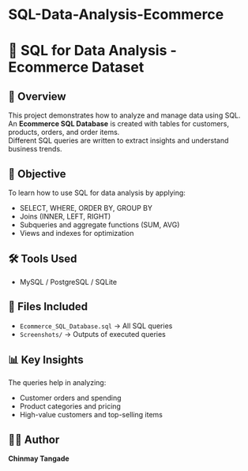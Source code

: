 # SQL-Data-Analysis-Ecommerce
# 🧠 SQL for Data Analysis - Ecommerce Dataset

## 📌 Overview
This project demonstrates how to analyze and manage data using SQL.  
An **Ecommerce SQL Database** is created with tables for customers, products, orders, and order items.  
Different SQL queries are written to extract insights and understand business trends.

## 🎯 Objective
To learn how to use SQL for data analysis by applying:
- SELECT, WHERE, ORDER BY, GROUP BY  
- Joins (INNER, LEFT, RIGHT)  
- Subqueries and aggregate functions (SUM, AVG)  
- Views and indexes for optimization  

## 🛠️ Tools Used
- MySQL / PostgreSQL / SQLite

## 📂 Files Included
- `Ecommerce_SQL_Database.sql` → All SQL queries  
- `Screenshots/` → Outputs of executed queries  

## 📊 Key Insights
The queries help in analyzing:
- Customer orders and spending  
- Product categories and pricing  
- High-value customers and top-selling items  

## 👨‍💻 Author
**Chinmay Tangade**

